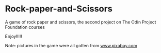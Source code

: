 # Rock-paper-and-Scissors
A game of rock paper and scissors, the second project on The Odin Project Foundation courses 

Enjoy!!!!!

Note:
    pictures in the game were all gotten from  www.pixabay.com 
